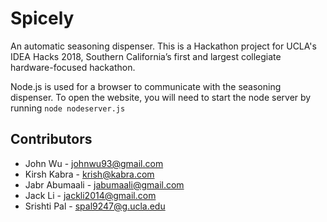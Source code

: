 # Spicely

An automatic seasoning dispenser. This is a Hackathon project for UCLA's IDEA Hacks 2018, Southern California’s first and largest collegiate hardware-focused hackathon.

Node.js is used for a browser to communicate with the seasoning dispenser. To open the website, you will need to start the node server by running `node nodeserver.js`  

## Contributors
- John Wu - [johnwu93@gmail.com](mailto:johnwu93@gmail.com)
- Kirsh Kabra - [krish@kabra.com](mailto:krish@kabra.com)
- Jabr Abumaali - [jabumaali@gmail.com](mailto:jabumaali@gmail.com)
- Jack Li - [jackli2014@gmail.com](mailto:jackli2014@gmail.com)
- Srishti Pal - [spal9247@g.ucla.edu](mailto:spal9247@g.ucla.edu)
